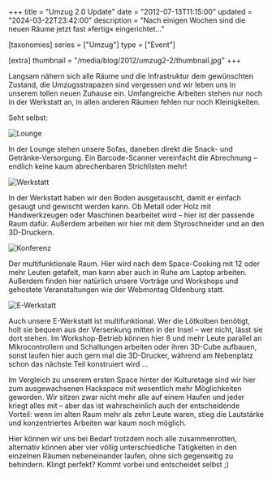 +++
title = "Umzug 2.0 Update"
date = "2012-07-13T11:15:00"
updated = "2024-03-22T23:42:00"
description = "Nach einigen Wochen sind die neuen Räume jetzt fast »fertig« eingerichtet..."

[taxonomies]
series = ["Umzug"]
type = ["Event"]

[extra]
thumbnail = "/media/blog/2012/umzug2-2/thumbnail.jpg"
+++

Langsam nähern sich alle Räume und die Infrastruktur dem gewünschten Zustand,
die Umzugsstrapazen sind vergessen und wir leben uns in unserem tollen neuen
Zuhause ein. Umfangreiche Arbeiten stehen nur noch in der Werkstatt an, in
allen anderen Räumen fehlen nur noch Kleinigkeiten.

Seht selbst:

![Lounge](/media/blog/2012/umzug2-2/img1.jpg)

In der Lounge stehen unsere Sofas, daneben direkt die Snack- und
Getränke-Versorgung. Ein Barcode-Scanner vereinfacht die Abrechnung – endlich
keine kaum abrechenbaren Strichlisten mehr!

![Werkstatt](/media/blog/2012/umzug2-2/img2.jpg)

In der Werkstatt haben wir den Boden ausgetauscht, damit er einfach gesaugt und
gewischt werden kann. Ob Metall oder Holz mit Handwerkzeugen oder Maschinen
bearbeitet wird – hier ist der passende Raum dafür. Außerdem arbeiten wir hier
mit dem Styroschneider und an den 3D-Druckern.

![Konferenz](/media/blog/2012/umzug2-2/img3.jpg)

Der multifunktionale Raum. Hier wird nach dem Space-Cooking mit 12 oder mehr
Leuten getafelt, man kann aber auch in Ruhe am Laptop arbeiten. Außerdem finden
hier natürlich unsere Vorträge und Workshops und gehostete Veranstaltungen wie
der Webmontag Oldenburg statt.

![E-Werkstatt](/media/blog/2012/umzug2-2/img4.jpg)

Auch unsere E-Werkstatt ist multifunktional. Wer die Lötkolben benötigt, holt
sie bequem aus der Versenkung mitten in der Insel – wer nicht, lässt sie dort
stehen. Im Workshop-Betrieb können hier 8 und mehr Leute parallel an
Mikrocontrollern und Schaltungen arbeiten oder ihren 3D-Cube aufbauen, sonst
laufen hier auch gern mal die 3D-Drucker, während am Nebenplatz schon das
nächste Teil konstruiert wird ...

Im Vergleich zu unserem ersten Space hinter der Kulturetage sind wir hier zum
ausgewachsenen Hackspace mit wesentlich mehr Möglichkeiten geworden. Wir sitzen
zwar nicht mehr alle auf einem Haufen und jeder kriegt alles mit – aber das ist
wahrscheinlich auch der entscheidende Vorteil: wenn im alten Raum mehr als zehn
Leute waren, stieg die Lautstärke und konzentriertes Arbeiten war kaum noch
möglich.

Hier können wir uns bei Bedarf trotzdem noch alle zusammenrotten, alternativ
können aber vier völlig unterschiedliche Tätigkeiten in den einzelnen Räumen
nebeneinander laufen, ohne sich gegenseitig zu behindern. Klingt perfekt? Kommt
vorbei und entscheidet selbst ;)


